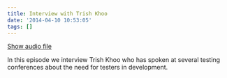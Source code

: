 ```yaml
---
title: Interview with Trish Khoo
date: '2014-04-10 10:53:05'
tags: []
---
```

<a href="https://drive.google.com/open?id=0B3KFoVQ01nUJZ1FSQXlUR3pEQVU">Show audio file</a>


In this episode we interview Trish Khoo who has spoken at several testing conferences about the need for testers in development.

